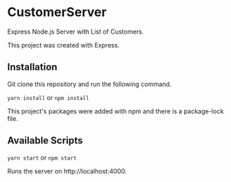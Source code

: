 # CustomerServer
Express Node.js Server with List of Customers.

This project was created with Express.

## Installation

Git clone this repository and run the following command.

`yarn install` or `npm install`

This project's packages were added with npm and there is a package-lock file.

## Available Scripts

`yarn start` or `npm start`

Runs the server on http://localhost:4000.